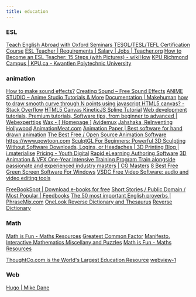 ```yaml
---
title: education
---
```


<H3 LAST_MODIFIED="1562794450">ESL</H3>

<a href="http://www.oxfordseminars.ca/tesol-tesl-certification.php?gclid=Cj0KEQjw0K7NBRC7oave4cOg6JkBEiQARqotEbzgeq9mRfUaRkWvFuz0nyWzCEXVMp6lRKzFtr-aoD8aAuPT8P8HAQ">Teach English Abroad with Oxford Seminars TESOL/TESL/TEFL Certification Course</a>
<a href="http://www.teacher.org/career/esl-teacher/">ESL Teacher | Requirements | Salary | Jobs | Teacher.org</a>
<a href="http://www.wikihow.com/Become-an-ESL-Teacher">How to Become an ESL Teacher: 15 Steps (with Pictures) - wikiHow</a>
<a href="http://www.kpu.ca/richmond">KPU Richmond Campus | KPU.ca - Kwantlen Polytechnic University</a>

<H3 LAST_MODIFIED="1562794450">animation</H3>

<a href="http://www.heavyrockets.com/5-tips-for-creating-sound-effects/">How to make sound effects?</a>
<a href="http://creatingsound.com/sound-effects/free-sound-effects/">Creating Sound – Free Sound Effects</a>
<a href="http://www.cartoonlearning.com/category/anime-studio-tutorial/page/4/">ANIME STUDIO – Anime Studio Tutorials &amp; More</a>
<a href="http://www.makehuman.org/documentation">Documentation | Makehuman</a>
<a href="http://stackoverflow.com/questions/7054272/how-to-draw-smooth-curve-through-n-points-using-javascript-html5-canvas">how to draw smooth curve through N points using javascript HTML5 canvas? - Stack Overflow</a>
<a href="http://www.html5canvastutorials.com/kineticjs/html5-canvas-kineticjs-spline-tutorial/">HTML5 Canvas KineticJS Spline Tutorial</a>
<a href="http://www.webexperttips.com/">Web development tutorials, Premium tutorials, Software tips, from beginner to advanced | Webexperttips</a>
<a href="http://www.debugmode.com/wax/">Wax - [ Homepage ]</a>
<a href="http://avidemux.sourceforge.net/">Avidemux</a>
<a href="http://www.jahshaka.com/">Jahshaka, ReInventing Hollywood</a>
<a href="http://www.animationmeat.com/rantsnraves/rantsnraves.php">AnimationMeat.com</a>
<a href="http://animationpaper.com/">Animation Paper | Best software for hand drawn animation</a>
<a href="https://www.nyfa.edu/student-resources/best-free-open-source-animation-software/">The Best Free / Open Source Animation Software</a>
<a href="https://www.powtoon.com/">https://www.powtoon.com</a>
<a href="https://i.materialise.com/blog/sculptgl-for-beginners-powerful-3d-sculpting-without-software-downloads-logins-or-headaches/">SculptGL For Beginners: Powerful 3D Sculpting Without Software Downloads, Logins, or Headaches | 3D Printing Blog | i.materialise</a>
<a href="http://www.youthdigital.com/buy-now.html">Pricing - Youth Digital</a>
<a href="https://atomisystems.com/">Rapid eLearning Authoring Software</a>
<a href="http://info.cg-masters.com/3d-animation-vfx/?channel=101&gclid=CjwKCAjw5uTMBRAYEiwA5HxQNonStBj4w6kAe8XjSFdWBBsKsH9wBaUNCW1rErTwREeNVDQ0jiZfpRoCWpEQAvD_BwE">3D Animation &amp; VFX One-Year Intensive Training Program Train alongside passionate and experienced industry masters | CG Masters</a>
<a href="http://listoffreeware.com/best-free-green-screen-software-windows/">8 Best Free Green Screen Software For Windows</a>
<a href="http://www.videosoftdev.com/">VSDC Free Video Software: audio and video editing tools</a>

<a href="http://www.freebookspot.es/Default.aspx">FreeBookSpot | Download e-books for free</a>
<a href="http://www.feedbooks.com/books/top?category=FBFIC029000&lang=en&range=week">Short Stories / Public Domain / Most Popular | Feedbooks</a>
<a href="http://www.phrasemix.com/collections/the-50-most-important-english-proverbs">The 50 most important English proverbs | PhraseMix.com</a>
<a href="https://www.onelook.com/reverse-dictionary.shtml">OneLook Reverse Dictionary and Thesaurus</a>
<a href="http://reversedictionary.org/">Reverse Dictionary</a>
<H3 LAST_MODIFIED="1562794450">Math</H3>

<a href="http://www.mathsisfun.com/index.htm">Math is Fun - Maths Resources</a>
<a href="http://www.aaamath.com/g72b-grt-com-fac.html">Greatest Common Factor</a>
<a href="http://www.cut-the-knot.org/manifesto/index.shtml">Manifesto. Interactive Mathematics Miscellany and Puzzles</a>
<a href="http://www.mathsisfun.com/">Math is Fun - Maths Resources</a>

<a href="https://www.thoughtco.com/">ThoughtCo.com is the World&#39;s Largest Education Resource</a>
<a href="webview-panel:webview-panel/webview-1">webview-1</a>

<H3 LAST_MODIFIED="1562794450">Web</H3>

<a href="https://www.mikedane.com/static-site-generators/hugo/">Hugo | Mike Dane</a>
